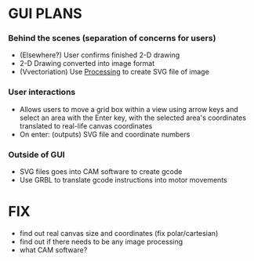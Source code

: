 # GUI PLANS
### Behind the scenes (separation of concerns for users)
- (Elsewhere?) User confirms finished 2-D drawing
- 2-D Drawing converted into image format
- (Vvectoriation) Use [Processing](https://processing.org/) to create SVG file of image
### User interactions  
- Allows users to move a grid box within a view using arrow keys and select an area with the Enter key,
with the selected area's coordinates translated to real-life canvas coordinates
- On enter: (outputs) SVG file and coordinate numbers
### Outside of GUI
- SVG files goes into CAM software to create gcode 
- Use GRBL to translate gcode instructions into motor movements

# FIX
- find out real canvas size and coordinates (fix polar/cartesian)
- find out if there needs to be any image processing
- what CAM software?